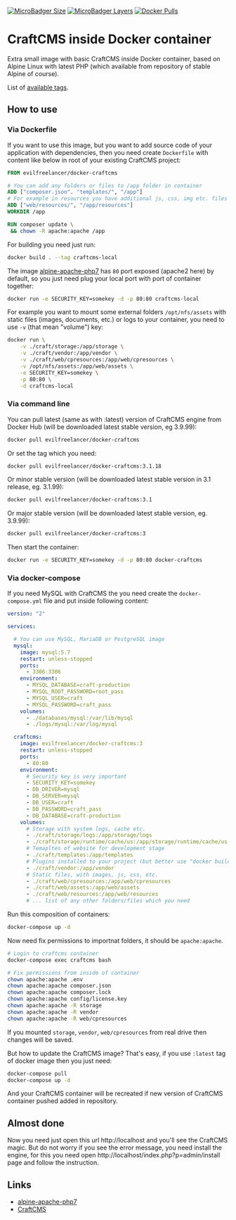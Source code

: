 [![MicroBadger Size](https://img.shields.io/microbadger/image-size/evilfreelancer/docker-craftcms.svg)](https://hub.docker.com/r/evilfreelancer/docker-craftcms/)
[![MicroBadger Layers](https://img.shields.io/microbadger/layers/evilfreelancer/docker-craftcms.svg)](https://hub.docker.com/r/evilfreelancer/docker-craftcms/)
[![Docker Pulls](https://img.shields.io/docker/pulls/evilfreelancer/docker-craftcms.svg)](https://hub.docker.com/r/evilfreelancer/docker-craftcms/)

# CraftCMS inside Docker container

Extra small image with basic CraftCMS inside Docker container, based on
Alpine Linux with latest PHP (which available from repository of stable Alpine of
course).

List of [available tags](https://hub.docker.com/r/evilfreelancer/docker-craftcms/tags/).

## How to use

### Via Dockerfile

If you want to use this image, but you want to add source code of
your application with dependencies, then you need create `Dockerfile`
with content like below in root of your existing CraftCMS project:

```dockerfile
FROM evilfreelancer/docker-craftcms

# You can add any folders or files to /app folder in container
ADD ["composer.json". "templates/", "/app"]
# For example in resources you have additional js, css, img etc. files
ADD ["web/resources/", "/app/resources"]
WORKDIR /app

RUN composer update \
 && chown -R apache:apache /app
```

For building you need just run:

```bash
docker build . --tag craftcms-local
```

The image [alpine-apache-php7](https://hub.docker.com/r/evilfreelancer/alpine-apache-php7/)
has `80` port exposed (apache2 here) by default, so you just need plug your local
port with port of container together:

```bash
docker run -e SECURITY_KEY=somekey -d -p 80:80 craftcms-local
```

For example you want to mount some external folders `/opt/nfs/assets`
with static files (images, documents, etc.) or logs to your container, 
you need to use `-v` (that mean "volume") key:

```bash
docker run \
    -v ./craft/storage:/app/storage \
    -v ./craft/vendor:/app/vendor \
    -v ./craft/web/cpresources:/app/web/cpresources \
    -v /opt/nfs/assets:/app/web/assets \
    -e SECURITY_KEY=somekey \
    -p 80:80 \
    -d craftcms-local
```

### Via command line

You can pull latest (same as with :latest) version of CraftCMS engine from Docker Hub
(will be downloaded latest stable version, eg 3.9.99):

```bash
docker pull evilfreelancer/docker-craftcms
```

Or set the tag which you need:

```bash
docker pull evilfreelancer/docker-craftcms:3.1.18
```

Or minor stable version (will be downloaded latest stable version in 3.1 release, eg. 3.1.99):

```bash
docker pull evilfreelancer/docker-craftcms:3.1
```

Or major stable version (will be downloaded latest stable version, eg. 3.9.99):

```bash
docker pull evilfreelancer/docker-craftcms:3
```

Then start the container:

```bash
docker run -e SECURITY_KEY=somekey -d -p 80:80 docker-craftcms
```

### Via docker-compose

If you need MySQL with CraftCMS the you need create the
`docker-compose.yml` file and put inside following content:

```yml
version: "2"

services:

  # You can use MySQL, MariaDB or PostgreSQL image
  mysql:
    image: mysql:5.7
    restart: unless-stopped
    ports:
      - 3306:3306
    environment:
      - MYSQL_DATABASE=craft-production
      - MYSQL_ROOT_PASSWORD=root_pass
      - MYSQL_USER=craft
      - MYSQL_PASSWORD=craft_pass
    volumes:
      - ./databases/mysql:/var/lib/mysql
      - ./logs/mysql:/var/log/mysql

  craftcms:
    image: evilfreelancer/docker-craftcms:3
    restart: unless-stopped
    ports:
      - 80:80
    environment:
      # Security key is very important
      - SECURITY_KEY=somekey
      - DB_DRIVER=mysql
      - DB_SERVER=mysql
      - DB_USER=craft
      - DB_PASSWORD=craft_pass
      - DB_DATABASE=craft-production
    volumes:
      # Storage with system logs, cache etc.
      - ./craft/storage/logs:/app/storage/logs
      - ./craft/storage/runtime/cache/us:/app/storage/runtime/cache/us
      # Temapltes of website for development stage
      - ./craft/templates:/app/templates
      # Plugins installed to your project (but better use "docker build context" with custom Dockerfile, example above)
      - ./craft/vendor:/app/vendor
      # Static files, with images, js, css, etc.
      - ./craft/web/cpresources:/app/web/cpresources
      - ./craft/web/assets:/app/web/assets
      - ./craft/web/resources:/app/web/resources
      # ... list of any other folders/files which you need
```

Run this composition of containers:

```bash
docker-compose up -d
```

Now need fix permissions to importnat folders, it should be `apache:apache`.

```bash
# Login to craftcms container
docker-compose exec craftcms bash

# Fix permissions from inside of container
chown apache:apache .env
chown apache:apache composer.json
chown apache:apache composer.lock
chown apache:apache config/license.key
chown apache:apache -R storage
chown apache:apache -R vendor
chown apache:apache -R web/cpresources
```

If you mounted `storage`, `vendor`, `web/cpresources` from real drive
then changes will be saved.  

But how to update the CraftCMS image? That's easy, if you use `:latest`
tag of docker image then you just need:

```bash
docker-compose pull
docker-compose up -d
```

And your CraftCMS container will be recreated if new version of CraftCMS
container pushed added in repository.

## Almost done

Now you need just open this url http://localhost and you'll see the CraftCMS magic.
But do not worry if you see the error message, you need install the engine, for this
you need open http://localhost/index.php?p=admin/install page and follow the instruction.

## Links

* [alpine-apache-php7](https://hub.docker.com/r/evilfreelancer/alpine-apache-php7/)
* [CraftCMS](https://github.com/craftcms/craft)
